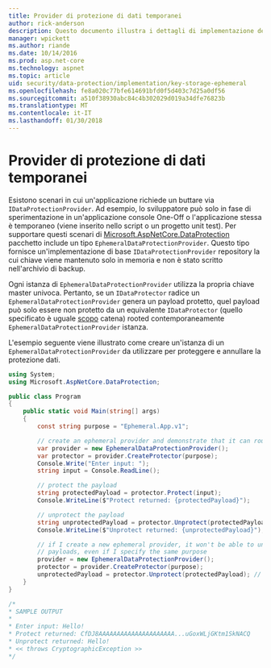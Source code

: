 ```yaml
---
title: Provider di protezione di dati temporanei
author: rick-anderson
description: Questo documento illustra i dettagli di implementazione dei provider di protezione dati temporanei di ASP.NET Core.
manager: wpickett
ms.author: riande
ms.date: 10/14/2016
ms.prod: asp.net-core
ms.technology: aspnet
ms.topic: article
uid: security/data-protection/implementation/key-storage-ephemeral
ms.openlocfilehash: fe8a020c77bfe614691bfd0f5d403c7d25a0df56
ms.sourcegitcommit: a510f38930abc84c4b302029d019a34dfe76823b
ms.translationtype: MT
ms.contentlocale: it-IT
ms.lasthandoff: 01/30/2018
---
```

# <a name="ephemeral-data-protection-providers"></a>Provider di protezione di dati temporanei

<a name="data-protection-implementation-key-storage-ephemeral"></a>

Esistono scenari in cui un'applicazione richiede un buttare via `IDataProtectionProvider`. Ad esempio, lo sviluppatore può solo in fase di sperimentazione in un'applicazione console One-Off o l'applicazione stessa è temporaneo (viene inserito nello script o un progetto unit test). Per supportare questi scenari di [Microsoft.AspNetCore.DataProtection](https://www.nuget.org/packages/Microsoft.AspNetCore.DataProtection/) pacchetto include un tipo `EphemeralDataProtectionProvider`. Questo tipo fornisce un'implementazione di base `IDataProtectionProvider` repository la cui chiave viene mantenuto solo in memoria e non è stato scritto nell'archivio di backup.

Ogni istanza di `EphemeralDataProtectionProvider` utilizza la propria chiave master univoca. Pertanto, se un `IDataProtector` radice un `EphemeralDataProtectionProvider` genera un payload protetto, quel payload può solo essere non protetto da un equivalente `IDataProtector` (quello specificato è uguale [scopo](../consumer-apis/purpose-strings.md#data-protection-consumer-apis-purposes) catena) rooted contemporaneamente `EphemeralDataProtectionProvider` istanza.

L'esempio seguente viene illustrato come creare un'istanza di un `EphemeralDataProtectionProvider` da utilizzare per proteggere e annullare la protezione dati.

```csharp
using System;
using Microsoft.AspNetCore.DataProtection;

public class Program
{
    public static void Main(string[] args)
    {
        const string purpose = "Ephemeral.App.v1";

        // create an ephemeral provider and demonstrate that it can round-trip a payload
        var provider = new EphemeralDataProtectionProvider();
        var protector = provider.CreateProtector(purpose);
        Console.Write("Enter input: ");
        string input = Console.ReadLine();

        // protect the payload
        string protectedPayload = protector.Protect(input);
        Console.WriteLine($"Protect returned: {protectedPayload}");

        // unprotect the payload
        string unprotectedPayload = protector.Unprotect(protectedPayload);
        Console.WriteLine($"Unprotect returned: {unprotectedPayload}");

        // if I create a new ephemeral provider, it won't be able to unprotect existing
        // payloads, even if I specify the same purpose
        provider = new EphemeralDataProtectionProvider();
        protector = provider.CreateProtector(purpose);
        unprotectedPayload = protector.Unprotect(protectedPayload); // THROWS
    }
}

/*
* SAMPLE OUTPUT
*
* Enter input: Hello!
* Protect returned: CfDJ8AAAAAAAAAAAAAAAAAAAAA...uGoxWLjGKtm1SkNACQ
* Unprotect returned: Hello!
* << throws CryptographicException >>
*/
```
